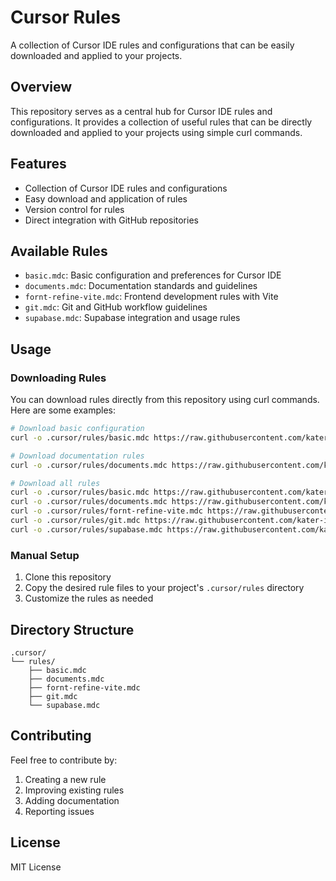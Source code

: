 # Cursor Rules

A collection of Cursor IDE rules and configurations that can be easily downloaded and applied to your projects.

## Overview

This repository serves as a central hub for Cursor IDE rules and configurations. It provides a collection of useful rules that can be directly downloaded and applied to your projects using simple curl commands.

## Features

- Collection of Cursor IDE rules and configurations
- Easy download and application of rules
- Version control for rules
- Direct integration with GitHub repositories

## Available Rules

- `basic.mdc`: Basic configuration and preferences for Cursor IDE
- `documents.mdc`: Documentation standards and guidelines
- `fornt-refine-vite.mdc`: Frontend development rules with Vite
- `git.mdc`: Git and GitHub workflow guidelines
- `supabase.mdc`: Supabase integration and usage rules

## Usage

### Downloading Rules

You can download rules directly from this repository using curl commands. Here are some examples:

```bash
# Download basic configuration
curl -o .cursor/rules/basic.mdc https://raw.githubusercontent.com/kater-iam/cursorrules/main/.cursor/rules/basic.mdc

# Download documentation rules
curl -o .cursor/rules/documents.mdc https://raw.githubusercontent.com/kater-iam/cursorrules/main/.cursor/rules/documents.mdc

# Download all rules
curl -o .cursor/rules/basic.mdc https://raw.githubusercontent.com/kater-iam/cursorrules/main/.cursor/rules/basic.mdc
curl -o .cursor/rules/documents.mdc https://raw.githubusercontent.com/kater-iam/cursorrules/main/.cursor/rules/documents.mdc
curl -o .cursor/rules/fornt-refine-vite.mdc https://raw.githubusercontent.com/kater-iam/cursorrules/main/.cursor/rules/fornt-refine-vite.mdc
curl -o .cursor/rules/git.mdc https://raw.githubusercontent.com/kater-iam/cursorrules/main/.cursor/rules/git.mdc
curl -o .cursor/rules/supabase.mdc https://raw.githubusercontent.com/kater-iam/cursorrules/main/.cursor/rules/supabase.mdc
```

### Manual Setup

1. Clone this repository
2. Copy the desired rule files to your project's `.cursor/rules` directory
3. Customize the rules as needed

## Directory Structure

```
.cursor/
└── rules/
    ├── basic.mdc
    ├── documents.mdc
    ├── fornt-refine-vite.mdc
    ├── git.mdc
    └── supabase.mdc
```

## Contributing

Feel free to contribute by:
1. Creating a new rule
2. Improving existing rules
3. Adding documentation
4. Reporting issues

## License

MIT License 